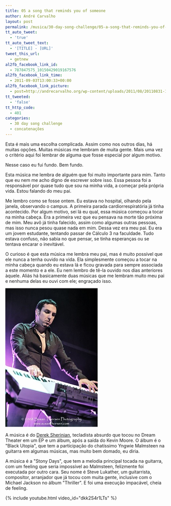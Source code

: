 ```yaml
---
title: 05 a song that reminds you of someone
author: André Carvalho
layout: post
permalink: /musica/30-day-song-challenge/05-a-song-that-reminds-you-of-someone/
tt_auto_tweet:
  - 'true'
tt_auto_tweet_text:
  - '[TITLE] - [URL]'
tweet_this_url:
  - getnew
al2fb_facebook_link_id:
  - 787847575_10150429019167576
al2fb_facebook_link_time:
  - 2011-09-03T13:00:33+00:00
al2fb_facebook_link_picture:
  - post=http://andrecarvalho.org/wp-content/uploads/2011/08/20110831-114404.jpg
tt_tweeted:
  - 'false'
tt_http_code:
  - 401
categories:
  - 30 day song challenge
  - concatenações
---
```


Esta é mais uma escolha complicada. Assim como nos outros dias, há muitas opções. Muitas músicas me lembram de muita gente. Mais uma vez o critério aqui foi lembrar de alguma que fosse especial por algum motivo.

Nesse caso eu fui fundo. Bem fundo.

Esta música me lembra de alguém que foi muito importante para mim. Tanto que eu nem me acho digno de escrever sobre isso. Essa pessoa foi a responsável por quase tudo que sou na minha vida, a começar pela própria vida. Estou falando do meu pai.

Me lembro como se fosse ontem. Eu estava no hospital, olhando pela janela, observando o campus. A primeira parada cardiorrespiratória já tinha acontecido. Por algum motivo, sei lá eu qual, essa música começou a tocar na minha cabeça. Era a primeira vez que eu pensava na morte tão próxima de mim. Meu avô já tinha falecido, assim como algumas outras pessoas, mas isso nunca pesou quase nada em mim. Dessa vez era meu pai. Eu era um jovem estudante, tentando passar de Cálculo 3 na faculdade. Tudo estava confuso, não sabia no que pensar, se tinha esperanças ou se tentava encarar o inevitável.

O curioso é que esta música me lembra meu pai, mas é muito possível que ele nunca a tenha ouvido na vida. Ela simplesmente começou a tocar na minha cabeça quando eu estava lá e ficou gravada para sempre associada a este momento e a ele. Eu nem lembro de tê-la ouvido nos dias anteriores àquele. Aliás há basicamente duas músicas que me lembram muito meu pai e nenhuma delas eu ouvi com ele; engraçado isso.

![Derek Sherinian](/wp-content/uploads/2011/08/20110831-114404.jpg)

A música é do [Derek Sherinian](http://www.dereksherinian.com), tecladista absurdo que tocou no Dream Theater em um EP e um álbum, após a saída do Kevin Moore. O álbum é o "Black Utopia", que tem a participação do chatíssimo Yngwie Malmsteen na guitarra em algumas músicas, mas muito bem domado, eu diria.

A música é a "Stony Days", que tem a melodia principal tocada na guitarra, com um feeling que seria impossível ao Malmsteen, felizmente foi executada por outro cara. Seu nome é Steve Lukather, um guitarrista, compositor, arranjador que já tocou com muita gente, inclusive com o Michael Jackson no álbum "Thriller". E foi uma execução impacável, cheia de feeling.

{% include youtube.html video_id="dkk2S4r1LTs" %}
